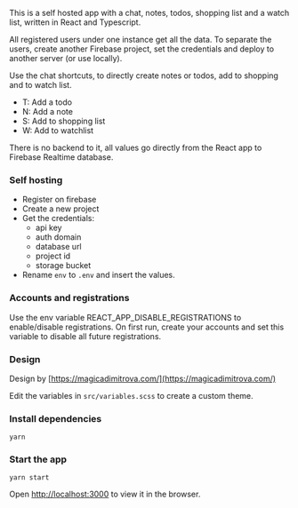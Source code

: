This is a self hosted app with a chat, notes, todos, shopping list and a watch list, written in React and Typescript.

All registered users under one instance get all the data. To separate the users, create another Firebase project, set the credentials and deploy to another server (or use locally).

Use the chat shortcuts, to directly create notes or todos, add to shopping and to watch list.
- T: Add a todo
- N: Add a note
- S: Add to shopping list
- W: Add to watchlist

There is no backend to it, all values go directly from the React app to Firebase Realtime database.

### Self hosting

- Register on firebase
- Create a new project
- Get the credentials:
  - api key
  - auth domain
  - database url
  - project id
  - storage bucket
- Rename `env` to `.env` and insert the values.

### Accounts and registrations

Use the env variable REACT_APP_DISABLE_REGISTRATIONS to enable/disable registrations. On first run, create your accounts and set this variable to disable all future registrations.

### Design

Design by [https://magicadimitrova.com/](https://magicadimitrova.com/)

Edit the variables in `src/variables.scss` to create a custom theme.

### Install dependencies

`yarn`

### Start the app

`yarn start`

Open [http://localhost:3000](http://localhost:3000) to view it in the browser.

